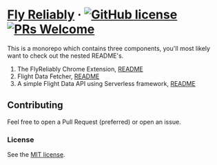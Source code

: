 # [Fly Reliably](https://github.com/NelsonScott/fly-reliably) &middot; [![GitHub license](https://img.shields.io/badge/license-MIT-blue.svg)]() [![PRs Welcome](https://img.shields.io/badge/PRs-welcome-brightgreen.svg)](#contributing)

This is a monorepo which contains three components, you'll most likely want to check out the nested README's.

1) The FlyReliably Chrome Extension, [README](./ChromeExtension/README.md)
2) Flight Data Fetcher, [README](./FlightDataFetcher/README.md)
3) A simple Flight Data API using Serverless framework, [README](./FlightDataAPI/README.md)

## Contributing

Feel free to open a Pull Request (preferred) or open an issue.  

### License

See the [MIT license](./LICENSE).